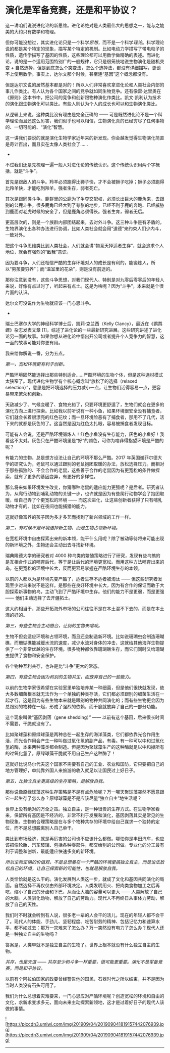 # 演化是军备竞赛，还是和平协议？

这一讲咱们说说进化论的新思维。进化论绝对是人类最伟大的思想之一，能与之媲美的大约只有数学和物理。

但你可能没想过，其实进化论只是一个科学*思想*，而不是一个科学*理论*。科学理论说的都是某个特定的现象，描写某个特定的机制。比如电动力学描写了带电粒子的性质，遗传学描写了基因的性质，这些理论都可以用数学做精确的表述。而进化论，说的是一个适用范围特别广的一般规律，它只是很笼统地说生物演化是随机突变 + 自然选择，但是到底怎么个突变法，怎么个选择法，都没有详细描写，更谈不上使用数学。事实上，达尔文那个时候，甚至连“基因”这个概念都没有。

但是达尔文说的居然基本都是对的！所以人们非常喜欢拿进化论和人类社会内部的事儿作类比。有人认为各个国家之间的竞争就如同生物竞争。还有像雷·达里奥在《原则》这本书中，把公司的竞争和创新跟物种演化作类比。凯文·凯利认为技术的演化跟生物演化可以类比。有些人则认为个人的成长也可以和生物演化类比。

从逻辑上来说，这种类比没有理由是完全正确的 —— 可是既然进化论不是一个科学理论而且还这么厉害，我们似乎也可以相信，生物演化真的已经穷尽了任何事物的、一切可能的、“演化”智慧。

这一讲我们要说的就是演化生物学家近年来的新发现。你会越发觉得生物演化简直是奇计百出，而且实在太像人类社会了……

*

不过我们还是先梳理一遍一般人对进化论的传统认识。这个传统认识用两个字概括，就是“斗争”。

首先是跟敌人的斗争。羚羊必须跑得比狮子快，才不会被狮子吃掉；狮子必须跑得比羚羊快，才能吃到羚羊。强者生存，弱者死亡。

其次是跟同类斗争。鹿群里的公鹿为了争夺交配权，必须长出巨大的鹿角来，去跟别的公鹿斗争。很多鹿角已经大到了夸张的地步，已经不利于鹿的奔跑、已经威胁到鹿面对老虎时候的安全了，但是鹿角必须得长。强者生育，弱者无后。

更高层次的，则是一个族群内部团结起来，去对外斗争。这三种斗争是有矛盾的，生物界演化出各种办法进行协调，比如人类社会就会用“道德”来约束人们少内斗，一致对外。

把这个斗争思维类比到人类社会，人们就会讲“物竞天择适者生存”，就会追求个人地位，就会有强烈的“敌我”意识。

因为要斗争，人们还相信严酷的生存环境对人的成长是有利的，能锻炼人，所以“男孩要穷养”；而“温室里的花朵”，则是没有前途的。

那你注意到没有，这些斗争思想，对我们现代人、特别是对九零后零零后的年轻人来说，好像有点过时了，听起来有点土。这是为啥呢？因为“斗争”，本来就是个很片面的认识。

达尔文可没说作为生物就应该一门心思斗争。

*

瑞士巴塞尔大学的神经科学博士后，凯莉·克兰西（Kelly Clancy），最近在《鹦鹉螺》杂志发表文章 [1]，综述了进化论的一些最新研究进展。这些研究讲述了进化论另一面的故事。如果你想从进化论中悟出开公司或者提升个人竞争力的智慧，这一面的故事可能对你更有用。

我来给你解说一番，分为五点。

 *第一，宽松环境更有利于创新。*

严酷环境固然能选择出那些特别适合……严酷环境的生物个体，但是这种选材模式太狭窄了。现代进化生物学有个核心概念叫“放松了的选择（relaxed selection）”，意思是把环境选择的压力减小一点，让生物们活得容易一点，更容易带来繁荣和创新。

天敌减少了、气候变暖了、食物充裕了，只要环境更舒适了，生物们就会在更多的演化方向上进行探索。比如我以前听说有一种小鱼，如果环境很安全没有捕食者，它们就会长着很漂亮的红色花纹；而一旦环境险恶有了捕食者，那用不了几代，活下来的就都是灰色的了。这当然是因为红色太扎眼，容易被捕食者发现目标。

可能有人会说，还是严酷环境锻炼人！红色小鱼没有生存能力，灰色的小鱼好！我看这不太对。灰色只在严酷环境里是“好”的颜色，可你为啥非得指望环境是严酷的呢？

有能力的生物，总是想方设法让自己的环境不那么严酷。2017 年英国谢菲尔德大学的研究认为，老鼠可以通过跟别的老鼠抱团取暖的办法，放松选择压力。而相对于那些孤独的、不会合作的老鼠，这些善于合作的老鼠因为有更宽松的条件做探索，就有了更多的基因变异，有更好的多样性。

那么将来如果环境发生改变，你猜哪种老鼠的适应能力更强呢？是后者。研究者认为，从爬行动物到哺乳动物的关键一步，也许就是因为有些爬行动物学会了抱团取暖，给自己弄了个更宽松的环境 —— 而这次进化，让这些创新者获得了只有哺乳动物才有的、比如在夜间也能捕猎的能力。

这就好像富养的孩子因为多才多艺而找到了新兴领域的工作一样。

 *第二，有时候不是环境选择新生物，而是生物占领新环境。*

在宽松环境中自由探索出来的新本领，能干什么用呢？除了被动等待将来可能出现的新环境之外，生物还会主动出去寻找新环境。

瑞典隆德大学的研究者对 4000 种鸟类的繁殖策略进行了研究，发现有些鸟搞的是互相合作式的哺育后代，等于是让后代的环境更宽松。而用这种方法哺育出来的鸟，在更宽松的环境中长大，反而更容易掌握在严酷环境生存的本领。

以前的人都以为是环境先变严酷了，适者生存不适者被淘汰 —— 但这些研究者发现至少对鸟来说不是这样。是那些在良好环境中长大，因为有合作的保证而敢于大胆探索新事物的鸟，主动飞到了严酷环境中生存。他们的能力不是更弱，而是更强 —— 他们主动选择了去开疆拓土。

这大约相当于，那些开拓海外市场的公司往往不是在本土混不下去的，而是在本土混的好的。

 *第三，有些生物会主动搭台，让别的生物来唱戏。*

生物不但会适应环境和占领环境，而且还会制造新环境。比如说珊瑚虫会制造珊瑚礁，而珊瑚礁能减缓水流的速度，减少水流对身体的冲击，这就给其他海洋生物提供了一个非常优越的生存环境。很多物种都依靠珊瑚礁生存，而它们同时又给珊瑚虫提供了食物和安全保护。

各个物种互利共存，也许是比“斗争”更大的常态。

 *第四，有些生物会因为和别的生物共生，而放弃自己的一些能力。*

以前的生物学家很希望在实验室里单独培养某一种细菌，但是他们很快就发现，绝大多数细菌根本就无法作为一个单独的种类存活，它们都必须跟别的细菌生活在一起才行。这是因为有些生物本来就是跟别的物种共同演化的；而有些生物更会因为总跟别的物种在一起，形成了强烈的依赖，而干脆就放弃了自己的一部分功能。

这个现象叫做“基因剥落（gene shedding）” —— 以前有这个基因，后来很长时间不需要，干脆就没有了。

比如聚球藻和原绿球藻是两种总在一起生存的海洋藻类，它们都依靠光合作用生活，而光合作用会产生一种叫做过氧化氢的副产品，有毒。有一种可以中和过氧化氢的酶，本来两种藻类都会制造。但是因为聚球藻生产的这种酶就足以中和掉所有的过氧化氢了，原绿球藻干脆就不用自己生产这种酶了！

这就好比说马尔代夫这个国家不需要有自己的工业、农业和国防，它只要把自己的地方管理好，单纯靠外国人来旅游的收入就足以让国民过上好日子。

 *第五，比独立自主更高级的生存策略，是解放自我。*

那你说像原绿球藻这种生存策略是不是有点危险呢？万一哪天聚球藻突然不愿意跟它一起生存了怎么办？原绿球藻是不是应该尽量“独立自主”地生活呢？

世界上没有绝对的万全之策。独立自主，是一种很贵的生存方式。在生物学家看来，保留所有基因是不经济的，非常不利于发展和演化，基因剥落其实是常见的生物现象。生物的合理策略是在与多个物种共存的环境中给自己谋求一个独特的定位，而不是总想脱离别人自己单干。

类比到市场经济，就是再厉害的公司也不应该什么都做。哪怕你是丰田汽车，也应该把像轮胎、汽车玻璃、包括各种零部件，都交给别的公司做。专业化的分工最有利于调整和创新，最能适应快速多变的新环境。

 *所以生物正确的价值观，不是总想着在一个严酷的环境里搞独立自主，而是设法放松自己的环境，让自己探索新的可能性，也就是解放自我。*

人类恰恰就是这么干的。演化发展到人类这一步，就成了文化和基因共同演化的局面。自然选择不再仅仅由外部环境决定。人类发明用火、把肉类食物加工之后再吃，缩小了自己的牙齿和下巴，从而让大脑的容量可以更大 —— 人类解放了自己的大脑。人类驯化动物，解放了自己的劳动力。现代人不再终日从事体力劳动，解放了自己的天性。

我们时不时就会听到有人说，很多老一辈的人会干的活儿，现在的年轻人都不会干了。现代人的体能、手劲儿、坚韧程度、吃苦耐劳的精神、包括记忆力和速算水平，都不如过去：那万一灾难来了怎么办？万一突然没有电力了怎么办？现代人还是一种独立自主的生物吗？

答案是，人类早就不是独立自主的生物了。世界上根本就没有什么独立自主的生物。

 *共存，也是天道 —— 共存至少和斗争一样重要，很可能更重要。演化不是军备竞赛，而是和平协议。*

以前有个阿拉伯国家的政要曾经警告他的国民，石器时代之所以结束，并不是因为当时人类没有石头可用了。

我们为什么总想着灾难要来，一门心思应对严酷环境呢？创造宽松的环境和自由的文化，求新求变求多元，面向未来主动探索新领地，这才是过着好日子的现代人该做的事情。

![https://piccdn3.umiwi.com/img/201909/04/201909041819157442076939.jpg](https://piccdn3.umiwi.com/img/201909/04/201909041819157442076939.jpg)

---
